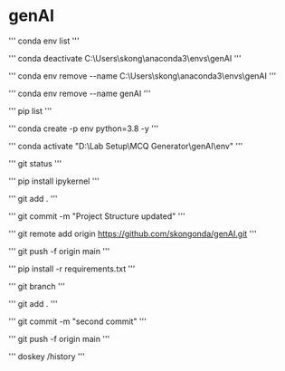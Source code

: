 # genAI

'''
conda env list
'''

'''
conda deactivate C:\Users\skong\anaconda3\envs\genAI
'''

'''
conda env remove --name C:\Users\skong\anaconda3\envs\genAI
'''

'''
conda env remove --name genAI
'''

'''
pip list
'''

'''
conda create -p env python=3.8 -y
'''

'''
conda activate "D:\Lab Setup\MCQ Generator\genAI\env"
'''

'''
git status
'''

'''
pip install ipykernel
'''

'''
git add .
'''

'''
git commit -m "Project Structure updated"
'''

'''
git remote add origin https://github.com/skongonda/genAI.git
'''

'''
git push -f origin main
'''

'''
pip install -r requirements.txt
'''

'''
git branch
'''


'''
git add .
'''

'''
git commit -m "second commit"
'''

'''
git push -f origin main
'''

'''
doskey /history
'''